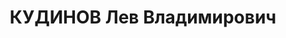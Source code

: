 ---
title: КУДИНОВ Лев Владимирович
description: '1902 р.н., м.Одеса, прож. м. Вінниця, єврей, із торговців, освіта вища,
  завідувач промислово-транспортним відділом, одруж., З дітей.

  Арешт. 02.09.1937 р. Звинувач. за ст. 54-7, 8, 11 КК УРСР. За вироком Верховного
  суду СРСР від 23.11.1937 р. розстріляний 24.11.1937 р.

  Реабіл. 12.05.1957 р.'
---